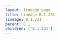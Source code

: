 ```yaml
---
layout: lineage_page
title: Lineage B.1.231
lineage: B.1.231
parent: B.1
children: ['B.1.231']
---
```

